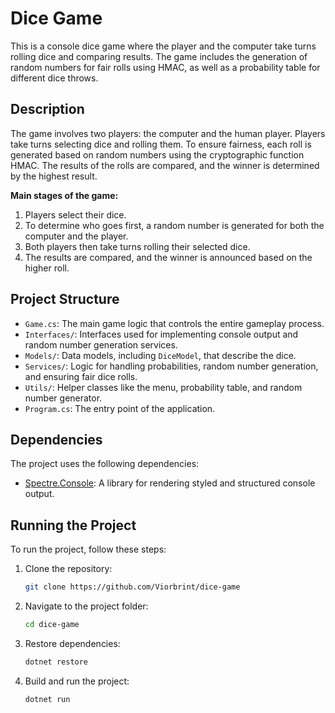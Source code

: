 # Dice Game

This is a console dice game where the player and the computer take turns rolling dice and comparing results. The game includes the generation of random numbers for fair rolls using HMAC, as well as a probability table for different dice throws.

## Description

The game involves two players: the computer and the human player. Players take turns selecting dice and rolling them. To ensure fairness, each roll is generated based on random numbers using the cryptographic function HMAC. The results of the rolls are compared, and the winner is determined by the highest result.

**Main stages of the game:**
1. Players select their dice.
2. To determine who goes first, a random number is generated for both the computer and the player.
3. Both players then take turns rolling their selected dice.
4. The results are compared, and the winner is announced based on the higher roll.

## Project Structure

- `Game.cs`: The main game logic that controls the entire gameplay process.
- `Interfaces/`: Interfaces used for implementing console output and random number generation services.
- `Models/`: Data models, including `DiceModel`, that describe the dice.
- `Services/`: Logic for handling probabilities, random number generation, and ensuring fair dice rolls.
- `Utils/`: Helper classes like the menu, probability table, and random number generator.
- `Program.cs`: The entry point of the application.

## Dependencies

The project uses the following dependencies:

- [Spectre.Console](https://spectreconsole.net/): A library for rendering styled and structured console output.

## Running the Project

To run the project, follow these steps:

1. Clone the repository:

    ```bash
    git clone https://github.com/Viorbrint/dice-game

2. Navigate to the project folder:

    ```bash
    cd dice-game

3. Restore dependencies:

    ```bash
    dotnet restore

4. Build and run the project:

   ```bash
   dotnet run
